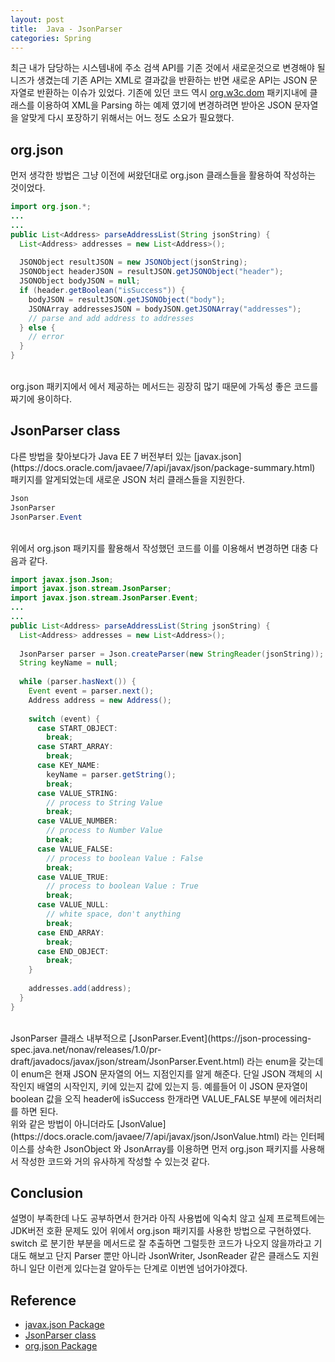 ```yaml
---
layout: post
title:  Java - JsonParser
categories: Spring
---
```


최근 내가 담당하는 시스템내에 주소 검색 API를 기존 것에서 새로운것으로 변경해야 될 니즈가 생겼는데 기존 API는 XML로 결과값을 반환하는 반면 새로운 API는 JSON 문자열로 반환하는 이슈가 있었다. 기존에 있던 코드 역시 [org.w3c.dom](http://docs.oracle.com/javase/7/docs/api/org/w3c/dom/package-summary.html) 패키지내에 클래스를 이용하여 XML을 Parsing 하는 예제 였기에 변경하려면 받아온 JSON 문자열을 알맞게 다시 포장하기 위해서는 어느 정도 소요가 필요했다.
<br>
<h2>org.json</h2>
먼저 생각한 방법은 그냥 이전에 써왔던대로 org.json 클래스들을 활용하여 작성하는 것이었다.

```java
import org.json.*;
...
...
public List<Address> parseAddressList(String jsonString) {
  List<Address> addresses = new List<Address>();
  
  JSONObject resultJSON = new JSONObject(jsonString);
  JSONObject headerJSON = resultJSON.getJSONObject("header");
  JSONObject bodyJSON = null;
  if (header.getBoolean("isSuccess")) {
    bodyJSON = resultJSON.getJSONObject("body");
    JSONArray addressesJSON = bodyJSON.getJSONArray("addresses");
    // parse and add address to addresses
  } else {
    // error 
  }
}
```
<br>
org.json 패키지에서 에서 제공하는 메서드는 굉장히 많기 때문에 가독성 좋은 코드를 짜기에 용이하다. 

<br>
<h2>JsonParser class</h2>
다른 방법을 찾아보다가 Java EE 7 버전부터 있는 [javax.json](https://docs.oracle.com/javaee/7/api/javax/json/package-summary.html) 패키지를 알게되었는데 새로운 JSON 처리 클래스들을 지원한다. <br>

```java
Json
JsonParser
JsonParser.Event
```
<br>
위에서 org.json 패키지를 활용해서 작성했던 코드를 이를 이용해서 변경하면 대충 다음과 같다.

```java
import javax.json.Json;
import javax.json.stream.JsonParser;
import javax.json.stream.JsonParser.Event;
...
...
public List<Address> parseAddressList(String jsonString) {
  List<Address> addresses = new List<Address>();
  
  JsonParser parser = Json.createParser(new StringReader(jsonString));
  String keyName = null;
  
  while (parser.hasNext()) {
    Event event = parser.next();
    Address address = new Address();
    
    switch (event) {
      case START_OBJECT:
        break;
      case START_ARRAY:
        break;
      case KEY_NAME:
        keyName = parser.getString();
        break;
      case VALUE_STRING:
        // process to String Value
        break;
      case VALUE_NUMBER:
        // process to Number Value
        break;
      case VALUE_FALSE:
        // process to boolean Value : False
        break;
      case VALUE_TRUE:
        // process to boolean Value : True
        break;
      case VALUE_NULL:
        // white space, don't anything
        break;
      case END_ARRAY:
        break;
      case END_OBJECT:
        break;
    }
    
    addresses.add(address);
  }
}
```
<br>
JsonParser 클래스 내부적으로 [JsonParser.Event](https://json-processing-spec.java.net/nonav/releases/1.0/pr-draft/javadocs/javax/json/stream/JsonParser.Event.html) 라는 enum을 갖는데 이 enum은 현재 JSON 문자열의 어느 지점인지를 알게 해준다. 단일 JSON 객체의 시작인지 배열의 시작인지, 키에 있는지 값에 있는지 등. 예를들어 이 JSON 문자열이 boolean 값을 오직 header에 isSuccess 한개라면 VALUE_FALSE 부분에 에러처리를 하면 된다. <br>
위와 같은 방법이 아니더라도 [JsonValue](https://docs.oracle.com/javaee/7/api/javax/json/JsonValue.html) 라는 인터페이스를 상속한 JsonObject 와 JsonArray를 이용하면 먼저 org.json 패키지를 사용해서 작성한 코드와 거의 유사하게 작성할 수 있는것 같다.

<br>
<h2>Conclusion</h2>
설명이 부족한데 나도 공부하면서 한거라 아직 사용법에 익숙치 않고 실제 프로젝트에는 JDK버전 호환 문제도 있어 위에서 org.json 패키지를 사용한 방법으로 구현하였다. switch 로 분기한 부분을 메서드로 잘 추출하면 그럴듯한 코드가 나오지 않을까라고 기대도 해보고 단지 Parser 뿐만 아니라 JsonWriter, JsonReader 같은 클래스도 지원하니 일단 이런게 있다는걸 알아두는 단계로 이번엔 넘어가야겠다.

<br>
<h2>Reference</h2>

- [javax.json Package](https://docs.oracle.com/javaee/7/api/javax/json/package-summary.html)
- [JsonParser class](http://docs.oracle.com/javaee/7/api/javax/json/stream/JsonParser.html)
- [org.json Package](http://www.json.org/javadoc/)
